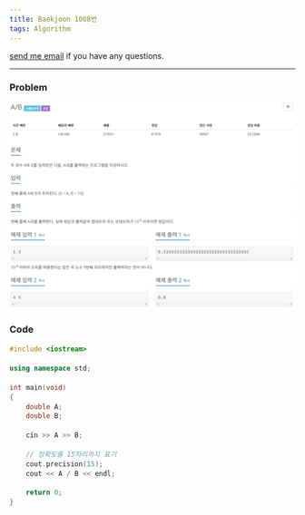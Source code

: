 ```yaml
---
title: Baekjoon 1008번
tags: Algorithm
---
```


[send me email](mailto:jewel7492@gmail.com) if you have any questions.

<!--more-->

---
### Problem  
   
![그림1](/assets/Baekjoon/1008/1.PNG)  

### Code  
```cpp
#include <iostream> 

using namespace std;
 
int main(void)
{
    double A;
    double B;

    cin >> A >> B;

    // 정확도를 15자리까지 표기
    cout.precision(15);
    cout << A / B << endl;
    
    return 0;
}
```